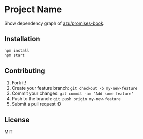 # Project Name

Show dependency graph of [azu/promises-book](https://github.com/azu/promises-book "azu/promises-book").

## Installation

```sh
npm install
npm start
```

## Contributing

1. Fork it!
2. Create your feature branch: `git checkout -b my-new-feature`
3. Commit your changes: `git commit -am 'Add some feature'`
4. Push to the branch: `git push origin my-new-feature`
5. Submit a pull request :D

## License

MIT